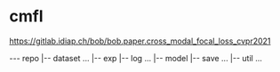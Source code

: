 # cmfl
https://gitlab.idiap.ch/bob/bob.paper.cross_modal_focal_loss_cvpr2021

--- repo
 |-- dataset
  ...
 |-- exp
  |-- log
  ...
 |-- model
  |-- save
  ...
 |-- util
 ...